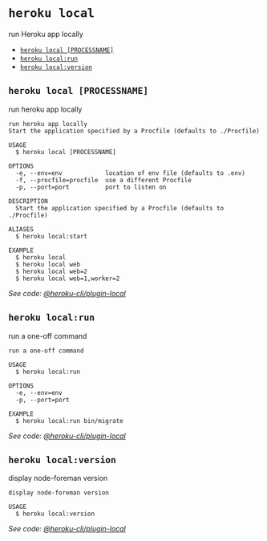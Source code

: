 `heroku local`
==============

run Heroku app locally

* [`heroku local [PROCESSNAME]`](#heroku-local-processname)
* [`heroku local:run`](#heroku-localrun)
* [`heroku local:version`](#heroku-localversion)

## `heroku local [PROCESSNAME]`

run heroku app locally

```
run heroku app locally
Start the application specified by a Procfile (defaults to ./Procfile)

USAGE
  $ heroku local [PROCESSNAME]

OPTIONS
  -e, --env=env            location of env file (defaults to .env)
  -f, --procfile=procfile  use a different Procfile
  -p, --port=port          port to listen on

DESCRIPTION
  Start the application specified by a Procfile (defaults to ./Procfile)

ALIASES
  $ heroku local:start

EXAMPLE
  $ heroku local
  $ heroku local web
  $ heroku local web=2
  $ heroku local web=1,worker=2
```

_See code: [@heroku-cli/plugin-local](https://github.com/heroku/cli/blob/v7.54.0/src/commands/local/index.ts)_

## `heroku local:run`

run a one-off command

```
run a one-off command

USAGE
  $ heroku local:run

OPTIONS
  -e, --env=env
  -p, --port=port

EXAMPLE
  $ heroku local:run bin/migrate
```

_See code: [@heroku-cli/plugin-local](https://github.com/heroku/cli/blob/v7.54.0/src/commands/local/run.ts)_

## `heroku local:version`

display node-foreman version

```
display node-foreman version

USAGE
  $ heroku local:version
```

_See code: [@heroku-cli/plugin-local](https://github.com/heroku/cli/blob/v7.54.0/src/commands/local/version.ts)_

